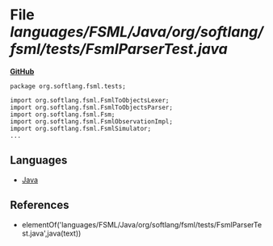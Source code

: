 # File _languages/FSML/Java/org/softlang/fsml/tests/FsmlParserTest.java_
**[GitHub](https://github.com/softlang/yas/blob/master/languages/FSML/Java/org/softlang/fsml/tests/FsmlParserTest.java)**
```
package org.softlang.fsml.tests;

import org.softlang.fsml.FsmlToObjectsLexer;
import org.softlang.fsml.FsmlToObjectsParser;
import org.softlang.fsml.Fsm;
import org.softlang.fsml.FsmlObservationImpl;
import org.softlang.fsml.FsmlSimulator;
...
```

## Languages
* [Java](../languages/Java.md)

## References
* elementOf('languages/FSML/Java/org/softlang/fsml/tests/FsmlParserTest.java',java(text))
